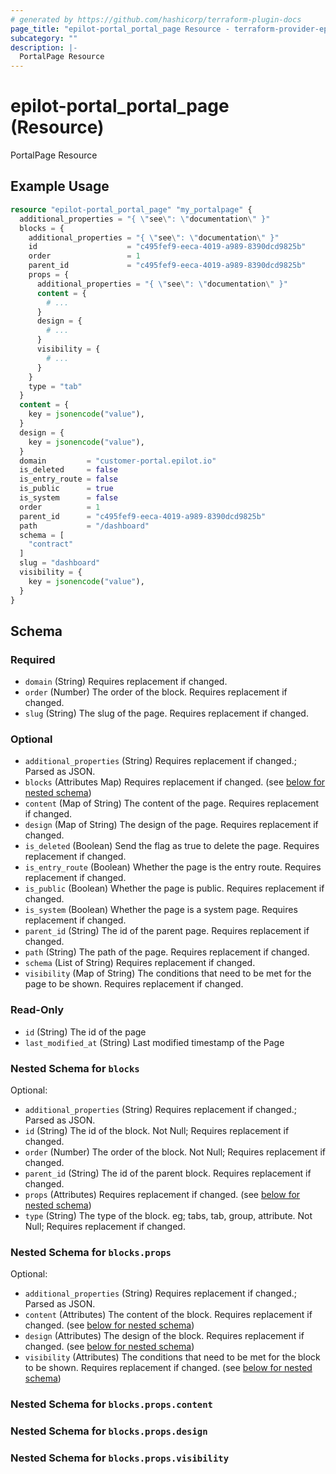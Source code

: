 ```yaml
---
# generated by https://github.com/hashicorp/terraform-plugin-docs
page_title: "epilot-portal_portal_page Resource - terraform-provider-epilot-portal"
subcategory: ""
description: |-
  PortalPage Resource
---
```


# epilot-portal_portal_page (Resource)

PortalPage Resource

## Example Usage

```terraform
resource "epilot-portal_portal_page" "my_portalpage" {
  additional_properties = "{ \"see\": \"documentation\" }"
  blocks = {
    additional_properties = "{ \"see\": \"documentation\" }"
    id                    = "c495fef9-eeca-4019-a989-8390dcd9825b"
    order                 = 1
    parent_id             = "c495fef9-eeca-4019-a989-8390dcd9825b"
    props = {
      additional_properties = "{ \"see\": \"documentation\" }"
      content = {
        # ...
      }
      design = {
        # ...
      }
      visibility = {
        # ...
      }
    }
    type = "tab"
  }
  content = {
    key = jsonencode("value"),
  }
  design = {
    key = jsonencode("value"),
  }
  domain         = "customer-portal.epilot.io"
  is_deleted     = false
  is_entry_route = false
  is_public      = true
  is_system      = false
  order          = 1
  parent_id      = "c495fef9-eeca-4019-a989-8390dcd9825b"
  path           = "/dashboard"
  schema = [
    "contract"
  ]
  slug = "dashboard"
  visibility = {
    key = jsonencode("value"),
  }
}
```

<!-- schema generated by tfplugindocs -->
## Schema

### Required

- `domain` (String) Requires replacement if changed.
- `order` (Number) The order of the block. Requires replacement if changed.
- `slug` (String) The slug of the page. Requires replacement if changed.

### Optional

- `additional_properties` (String) Requires replacement if changed.; Parsed as JSON.
- `blocks` (Attributes Map) Requires replacement if changed. (see [below for nested schema](#nestedatt--blocks))
- `content` (Map of String) The content of the page. Requires replacement if changed.
- `design` (Map of String) The design of the page. Requires replacement if changed.
- `is_deleted` (Boolean) Send the flag as true to delete the page. Requires replacement if changed.
- `is_entry_route` (Boolean) Whether the page is the entry route. Requires replacement if changed.
- `is_public` (Boolean) Whether the page is public. Requires replacement if changed.
- `is_system` (Boolean) Whether the page is a system page. Requires replacement if changed.
- `parent_id` (String) The id of the parent page. Requires replacement if changed.
- `path` (String) The path of the page. Requires replacement if changed.
- `schema` (List of String) Requires replacement if changed.
- `visibility` (Map of String) The conditions that need to be met for the page to be shown. Requires replacement if changed.

### Read-Only

- `id` (String) The id of the page
- `last_modified_at` (String) Last modified timestamp of the Page

<a id="nestedatt--blocks"></a>
### Nested Schema for `blocks`

Optional:

- `additional_properties` (String) Requires replacement if changed.; Parsed as JSON.
- `id` (String) The id of the block. Not Null; Requires replacement if changed.
- `order` (Number) The order of the block. Not Null; Requires replacement if changed.
- `parent_id` (String) The id of the parent block. Requires replacement if changed.
- `props` (Attributes) Requires replacement if changed. (see [below for nested schema](#nestedatt--blocks--props))
- `type` (String) The type of the block. eg; tabs, tab, group, attribute. Not Null; Requires replacement if changed.

<a id="nestedatt--blocks--props"></a>
### Nested Schema for `blocks.props`

Optional:

- `additional_properties` (String) Requires replacement if changed.; Parsed as JSON.
- `content` (Attributes) The content of the block. Requires replacement if changed. (see [below for nested schema](#nestedatt--blocks--props--content))
- `design` (Attributes) The design of the block. Requires replacement if changed. (see [below for nested schema](#nestedatt--blocks--props--design))
- `visibility` (Attributes) The conditions that need to be met for the block to be shown. Requires replacement if changed. (see [below for nested schema](#nestedatt--blocks--props--visibility))

<a id="nestedatt--blocks--props--content"></a>
### Nested Schema for `blocks.props.content`


<a id="nestedatt--blocks--props--design"></a>
### Nested Schema for `blocks.props.design`


<a id="nestedatt--blocks--props--visibility"></a>
### Nested Schema for `blocks.props.visibility`
